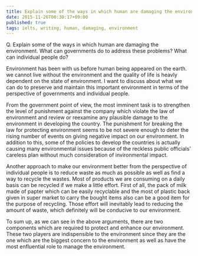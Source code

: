 ```yaml
---
title: Explain some of the ways in which human are damaging the environment.
date: 2015-11-26T00:30:17+09:00
published: true
tags: ielts, writing, human, damaging, environment
---
```



Q. Explain some of the ways in which human are damaging the environment. What can governments do to address these problems? What can individual people do?


Environment has been with us before human being appeared on the earth.  we cannot live without the environment and the quality of life is heavly dependent on the state of environment. I want to discuss about what we can do to preserve and maintain this important environment in terms of the perspective of governments and individual people.

From the government point of view, the most imminent task is to strengthen the level of punishment against the company which violate the law of environment and review or reexamine any plausible damage to the environment in developing the country. The punishment for breaking the law for protecting environment seems to be not severe enough to deter the rising number of events on giving negative impact on our environment. In addition to this, some of the policies to develop the countries is actually causing many environmental issues because of the reckless public officials' careless plan without much consideration of invironmental impact.

Another approach to make our environment better from the perspective of individual people is to reduce waste as much as possible as well as find a way to recycle the wastes. Most of products we are consuming on a daily basis can be recycled if we make a little effort. First of all, the pack of milk made of papter which can be easily recyclable and the most of plastic back given in super market to carry the bought items also can be a good item for the purpose of recycling. Those effort will inevitably lead to reducing the amount of waste, which definitely will be conducive to our environment.

To sum up, as we can see in the above arguments, there are two components which are required to protect and enhance our environment. These two players are indispensible to the environment since they are the one which are the biggest concern to the environment as well as have the most enfluential role to manage the environment.
